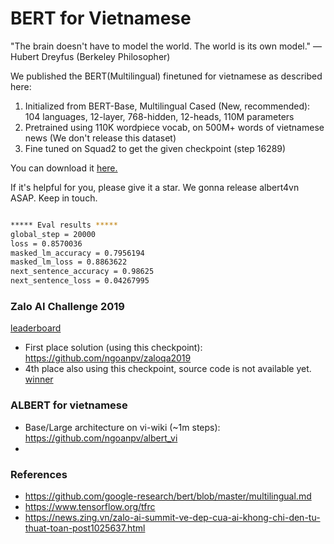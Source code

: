 # BERT for Vietnamese

"The brain doesn't have to model the world. The world is its own model." — Hubert Dreyfus (Berkeley Philosopher)

We published the BERT(Multilingual) finetuned for vietnamese as described here:

1. Initialized from BERT-Base, Multilingual Cased (New, recommended): 104 languages, 12-layer, 768-hidden, 12-heads, 110M parameters
2. Pretrained using 110K wordpiece vocab, on 500M+ words of vietnamese news (We don't release this dataset)
3. Fine tuned on Squad2 to get the given checkpoint (step 16289)

You can download it [here.](https://drive.google.com/open?id=169yKntAy8kqPKU0Crl1m5lLjQ3UZYwxZ) 

If it's helpful for you, please give it a star. We gonna release albert4vn ASAP. Keep in touch.

``` bash

***** Eval results *****
global_step = 20000
loss = 0.8570036
masked_lm_accuracy = 0.7956194
masked_lm_loss = 0.8863622
next_sentence_accuracy = 0.98625
next_sentence_loss = 0.04267995

```

### Zalo AI Challenge 2019

[leaderboard](data/final_lb.png)
- First place solution (using this checkpoint): https://github.com/ngoanpv/zaloqa2019
- 4th place also using this checkpoint, source code is not available yet.
[winner](data/winner.png)
### ALBERT for vietnamese

- Base/Large architecture on vi-wiki (~1m steps): https://github.com/ngoanpv/albert_vi
- 

### References

- https://github.com/google-research/bert/blob/master/multilingual.md
- https://www.tensorflow.org/tfrc
- https://news.zing.vn/zalo-ai-summit-ve-dep-cua-ai-khong-chi-den-tu-thuat-toan-post1025637.html
